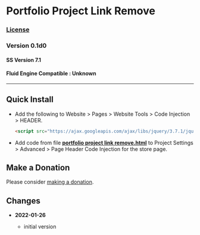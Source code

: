 # Portfolio Project Link Remove

### [License][99]

### Version 0.1d0

#### SS Version 7.1

#### Fluid Engine Compatible : Unknown

---

## Quick Install

* Add the following to Website > Pages > Website Tools > Code Injection >
  HEADER.
  
  ```html
  <script src="https://ajax.googleapis.com/ajax/libs/jquery/3.7.1/jquery.min.js"></script>
  ```
  
* Add code from file
  **[portfolio project link remove.html](portfolio%20project%20link%20remove.html#L1)**
  to Project Settings > Advanced > Page Header Code Injection for the store page.

## Make a Donation

Please consider
[making a donation](https://github.com/tomsWebConsulting/twcsl#make-a-donation).

## Changes

<!-- * **2021-08-03**

  * added support for v7.0 Brine template family and Adirondack template
  * bumped version to 1.1
  -->
* **2022-01-26**

  * initial version

[99]: https://github.com/tomsWebConsulting/twcsl/blob/main/LICENSE.txt#L1
